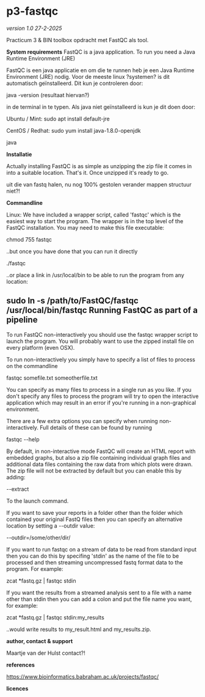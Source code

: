 # p3-fastqc
*version 1.0 27-2-2025*
 
Practicum 3 &amp; BIN toolbox opdracht met FastQC als tool.

**System requirements** 
FastQC is a java application. To run you need a Java Runtime Environment (JRE)


FastQC is een java applicatie en om die te runnen heb je een 
Java Runtime Environment (JRE) nodig. Voor de meeste linux ?systemen?
is dit automatisch geïnstalleerd. Dit kun je controleren door:

java -version (resultaat hiervan?)

in de terminal in te typen. Als java niet geïnstalleerd is kun je dit doen door:

Ubuntu / Mint: sudo apt install default-jre

CentOS / Redhat: sudo yum install java-1.8.0-openjdk

java

**Installatie**

Actually installing FastQC is as simple as unzipping the zip file it comes in into a
suitable location.  That's it.  Once unzipped it's ready to go.


uit die van fastq halen, nu nog 100% gestolen
verander mappen structuur niet?!

**Commandline**

Linux:  We have included a wrapper script, called 'fastqc' which is the easiest way to 
start the program.  The wrapper is in the top level of the FastQC installation.  You 
may need to make this file executable:

chmod 755 fastqc

..but once you have done that you can run it directly

./fastqc

..or place a link in /usr/local/bin to be able to run the program from any location:

sudo ln -s /path/to/FastQC/fastqc /usr/local/bin/fastqc
Running FastQC as part of a pipeline
------------------------------------
To run FastQC non-interactively you should use the fastqc wrapper script to launch
the program.  You will probably want to use the zipped install file on every platform
(even OSX).

To run non-interactively you simply have to specify a list of files to process
on the commandline

fastqc somefile.txt someotherfile.txt

You can specify as many files to process in a single run as you like.  If you don't
specify any files to process the program will try to open the interactive application
which may result in an error if you're running in a non-graphical environment.

There are a few extra options you can specify when running non-interactively.  Full
details of these can be found by running 

fastqc --help

By default, in non-interactive mode FastQC will create an HTML report with embedded
graphs, but also a zip file containing individual graph files and additional data files
containing the raw data from which plots were drawn.  The zip file will not be extracted
by default but you can enable this by adding:

--extract

To the launch command.

If you want to save your reports in a folder other than the folder which contained
your original FastQ files then you can specify an alternative location by setting a
--outdir value:

--outdir=/some/other/dir/

If you want to run fastqc on a stream of data to be read from standard input then you
can do this by specifing 'stdin' as the name of the file to be processed and then 
streaming uncompressed fastq format data to the program.  For example:

zcat *fastq.gz | fastqc stdin

If you want the results from a streamed analysis sent to a file with a name other than
stdin then you can add a colon and put the file name you want, for example:

zcat *fastq.gz | fastqc stdin:my_results

..would write results to my_result.html and my_results.zip.


**author, contact & support**

Maartje van der Hulst contact?!

**references**

https://www.bioinformatics.babraham.ac.uk/projects/fastqc/

**licences**











